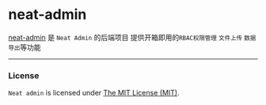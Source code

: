 # neat-admin

[neat-admin](https://github.com/wantp/neat-admin) 是 `Neat Admin` 的后端项目
提供开箱即用的`RBAC权限管理` `文件上传` `数据导出`等功能







------------
### License

`Neat admin` is licensed under [The MIT License (MIT)](LICENSE).